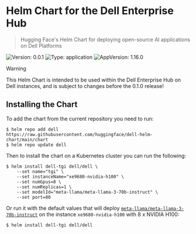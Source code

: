 # Helm Chart for the Dell Enterprise Hub

> Hugging Face's Helm Chart for deploying open-source AI applications on Dell Platforms

![Version: 0.0.1](https://img.shields.io/badge/Version-0.0.1-informational?style=flat-square)
![Type: application](https://img.shields.io/badge/Type-application-informational?style=flat-square)
![AppVersion: 1.16.0](https://img.shields.io/badge/AppVersion-1.16.0-informational?style=flat-square)

> [!WARNING]
> This Helm Chart is intended to be used within the Dell Enterprise Hub on Dell instances,
> and is subject to changes before the 0.1.0 release!

## Installing the Chart

To add the chart from the current repository you need to run:

```console
$ helm repo add dell https://raw.githubusercontent.com/huggingface/dell-helm-chart/main/chart
$ helm repo update dell
```

Then to install the chart on a Kubernetes cluster you can run the following:

```console
$ helm install dell-tgi dell/dell \
    --set name="tgi" \
	--set instanceName="xe9680-nvidia-h100" \
	--set numGpus=8 \
	--set numReplicas=1 \
	--set modelId="meta-llama/meta-llama-3-70b-instruct" \
	--set port=80
```

Or run it with the default values that will deploy [`meta-llama/meta-llama-3-70b-instruct`](https://huggingface.co/meta-llama/meta-llama-3-70b-instruct)
on the instance `xe9680-nvidia-h100` with 8 x NVIDIA H100:

```console
$ helm install dell-tgi dell/dell
```
